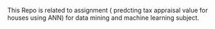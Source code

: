 This Repo is related to assignment ( predcting tax appraisal value for houses using ANN) for data mining and machine learning subject.
